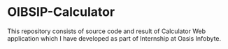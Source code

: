 # OIBSIP-Calculator
This repository consists of source code and result of Calculator Web application which I have developed as part of Internship at Oasis Infobyte.
